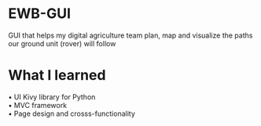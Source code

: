 # EWB-GUI
GUI that helps my digital agriculture team plan, map and visualize the paths our ground unit (rover) will follow 

# What I learned 
• UI Kivy library for Python  
• MVC framework   
• Page design and crosss-functionality  
